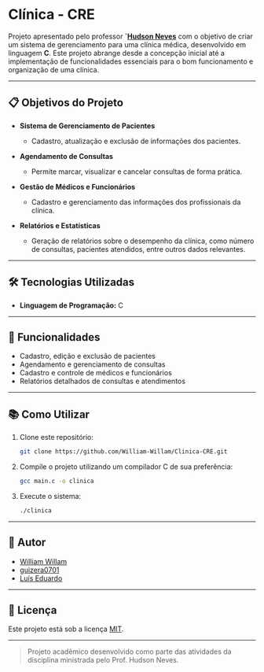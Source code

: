 # Clínica - CRE

Projeto apresentado pelo professor **`[Hudson Neves](https://github.com/HudsonNeves)** com o objetivo de criar um sistema de gerenciamento para uma clínica médica, desenvolvido em linguagem **C**. Este projeto abrange desde a concepção inicial até a implementação de funcionalidades essenciais para o bom funcionamento e organização de uma clínica.

---

## 📋 Objetivos do Projeto

- **Sistema de Gerenciamento de Pacientes**
  - Cadastro, atualização e exclusão de informações dos pacientes.

- **Agendamento de Consultas**
  - Permite marcar, visualizar e cancelar consultas de forma prática.

- **Gestão de Médicos e Funcionários**
  - Cadastro e gerenciamento das informações dos profissionais da clínica.

- **Relatórios e Estatísticas**
  - Geração de relatórios sobre o desempenho da clínica, como número de consultas, pacientes atendidos, entre outros dados relevantes.

---

## 🛠️ Tecnologias Utilizadas

- **Linguagem de Programação:** C

---

## 🚀 Funcionalidades

- Cadastro, edição e exclusão de pacientes
- Agendamento e gerenciamento de consultas
- Cadastro e controle de médicos e funcionários
- Relatórios detalhados de consultas e atendimentos

---

## 📚 Como Utilizar

1. Clone este repositório:
   ```bash
   git clone https://github.com/William-Willam/Clinica-CRE.git
   ```

2. Compile o projeto utilizando um compilador C de sua preferência:
   ```bash
   gcc main.c -o clinica
   ```

3. Execute o sistema:
   ```bash
   ./clinica
   ```

---

## 👤 Autor

- [William Willam](https://github.com/William-Willam)
- [guizera0701](https://github.com/guizera0701)
- [Luís Eduardo](https://github.com/xnigthking)

---

## 📄 Licença

Este projeto está sob a licença [MIT](LICENSE).

---

> Projeto acadêmico desenvolvido como parte das atividades da disciplina ministrada pelo Prof. Hudson Neves.
